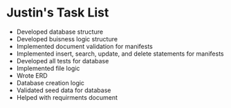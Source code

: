 # Justin's Task List
- Developed database structure
- Developed buisness logic structure
- Implemented document validation for manifests
- Implemented insert, search, update, and delete statements for manifests
- Developed all tests for database
- Implemented file logic
- Wrote ERD 
- Database creation logic
- Validated seed data for database
- Helped with requirments document